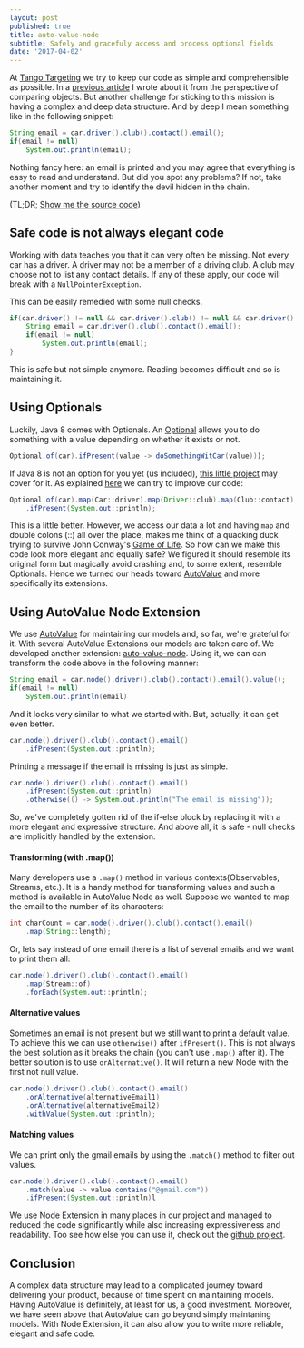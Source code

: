 ```yaml
---
layout: post
published: true
title: auto-value-node
subtitle: Safely and gracefuly access and process optional fields
date: '2017-04-02'
---
```

At [Tango Targeting](http://tangotargeting.com/) we try to keep our code as simple and comprehensible as possible. In a [previous article](http://www.ccheptea.com/2017-03-04-auto-value-variant/) I wrote about it from the perspective of comparing objects. But another challenge for sticking to this mission is having a complex and deep data structure. And by deep I mean something like in the following snippet:

```java
String email = car.driver().club().contact().email();
if(email != null)
    System.out.println(email);
```
Nothing fancy here: an email is printed and you may agree that everything is easy to read and understand. But did you spot any problems? If not, take another moment and try to identify the  devil hidden in the chain.

(TL;DR; [Show me the source code](https://github.com/ccheptea/auto-value-node))


## Safe code is not always elegant code

Working with data teaches you that it can very often be missing. Not every car has a driver. A driver may not be a member of a driving club. A club may choose not to list any contact details. If any of these apply, our code will break with a ``NullPointerException``.

This can be easily remedied with some null checks.

```java
if(car.driver() != null && car.driver().club() != null && car.driver().club().contact() != null){
    String email = car.driver().club().contact().email();
    if(email != null)
	    System.out.println(email);
}
```
This is safe but not simple anymore. Reading becomes difficult and so is maintaining it. 


## Using Optionals
Luckily, Java 8 comes with Optionals. An [Optional](https://docs.oracle.com/javase/8/docs/api/java/util/Optional.html) allows you to do something with a value depending on whether it exists or not. 

```java
Optional.of(car).ifPresent(value -> doSomethingWitCar(value)));
```

If Java 8 is not an option for you yet (us included), [this little project](https://github.com/aNNiMON/Lightweight-Stream-API) may cover for it. As explained [here](http://www.deadcoderising.com/2015-10-06-java-8-removing-null-checks-with-optional/) we can try to improve our code:

```java
Optional.of(car).map(Car::driver).map(Driver::club).map(Club::contact).map(Contact::email)
    .ifPresent(System.out::println);
```

This is a little better. However, we access our data a lot and having ``map`` and double colons (::) all over the place, makes me think of a quacking duck trying to survive John Conway's [Game of Life](https://en.wikipedia.org/wiki/Conway%27s_Game_of_Life). So how can we make this code look more elegant and equally safe? We figured it should resemble its original form but magically avoid crashing and, to some extent, resemble Optionals. Hence we turned our heads toward [AutoValue](https://github.com/google/auto/tree/master/value) and more specifically its extensions.

## Using AutoValue Node Extension

We use [AutoValue](https://github.com/google/auto/tree/master/value) for maintaining our models and, so far, we're grateful for it. With several AutoValue Extensions our models are taken care of. We developed another extension: [auto-value-node](https://github.com/ccheptea/auto-value-node). Using it, we can can transform the code above in the following manner:

```java
String email = car.node().driver().club().contact().email().value();
if(email != null)
    System.out.println(email)
```
And it looks very similar to what we started with. But, actually, it can get even better.

```java
car.node().driver().club().contact().email()
    .ifPresent(System.out::println);
```
Printing a message if the email is missing is just as simple.

```java
car.node().driver().club().contact().email()
    .ifPresent(System.out::println)
    .otherwise(() -> System.out.println("The email is missing"));
```

So, we've completely gotten rid of the if-else block by replacing it with a more elegant and expressive structure. And above all, it is safe - null checks are implicitly handled by the extension.

#### Transforming (with .map())
Many developers use a ``.map()`` method in various contexts(Observables, Streams, etc.). It is a handy method for transforming values and such a method is available in AutoValue Node as well. Suppose we wanted to map the email to the number of its characters:

```java
int charCount = car.node().driver().club().contact().email()
    .map(String::length);
```

Or, lets say instead of one email there is a list of several emails and we want to print them all:

```java
car.node().driver().club().contact().email()
    .map(Stream::of)
    .forEach(System.out::println);
```


#### Alternative values
Sometimes an email is not present but we still want to print a default value. To achieve this we can use ``otherwise()`` after ``ifPresent()``. This is not always the best solution as it breaks the chain (you can't use ``.map()`` after it). The better solution is to use ``orAlternative()``. It will return a new Node with the first not null value.

```java
car.node().driver().club().contact().email()
    .orAlternative(alternativeEmail1)
    .orAlternative(alternativeEmail2)
    .withValue(System.out::println);
```


#### Matching values
We can print only the gmail emails by using the ``.match()`` method to filter out values.

```java
car.node().driver().club().contact().email()
    .match(value -> value.contains("@gmail.com"))
    .ifPresent(System.out::println)l
```

We use Node Extension in many places in our project and managed to reduced the code significantly while also increasing expressiveness and readability. Too see how else you can use it, check out the [github project]((https://github.com/ccheptea/auto-value-node)).

## Conclusion

A complex data structure may lead to a complicated journey toward delivering your product, because of time spent on maintaining models. Having AutoValue is definitely, at least for us, a good investment. Moreover, we have seen above that AutoValue can go beyond simply maintaning models. With Node Extension, it can also allow you to write more reliable, elegant and safe code.
